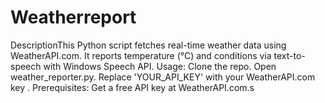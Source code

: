 # Weatherreport
DescriptionThis Python script fetches real-time weather data using WeatherAPI.com. It reports temperature (°C) and conditions via text-to-speech with Windows Speech API.  Usage:  Clone the repo.  Open weather_reporter.py.  Replace 'YOUR_API_KEY' with your WeatherAPI.com key .  Prerequisites: Get a free API key at WeatherAPI.com.s
